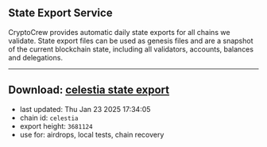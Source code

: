 ## State Export Service
CryptoCrew provides automatic daily state exports for all chains we validate. State export files can be used as genesis files and are a snapshot of the current blockchain state, including all validators, accounts, balances and delegations.

---
**Download: [celestia state export](https://dl-eu2.ccvalidators.com/SERVICE/celestia/celestia_export_3681124.json)**
---

- last updated: Thu Jan 23 2025 17:34:05
- chain id: `celestia`
- export height: `3681124`
- use for: airdrops, local tests, chain recovery
